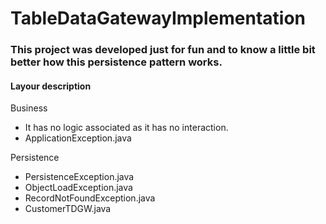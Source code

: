 # TableDataGatewayImplementation

### This project was developed just for fun and to know a little bit better how this persistence pattern works.

#### Layour description

Business
 - It has no logic associated as it has no interaction.
 - ApplicationException.java

Persistence
 - PersistenceException.java
 - ObjectLoadException.java
 - RecordNotFoundException.java
 - CustomerTDGW.java
